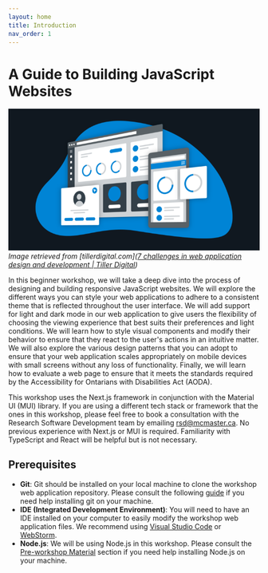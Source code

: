 ```yaml
---
layout: home
title: Introduction
nav_order: 1
---
```


# A Guide to Building JavaScript Websites

![intro-image](assets/img/intro-img.png)
_Image retrieved from [tillerdigital.com]([7 challenges in web application design and development | Tiller Digital](https://tillerdigital.com/blog/7-challenges-in-web-application-development/))_

In this beginner workshop, we will take a deep dive into the process of designing and building responsive JavaScript websites. We will explore the different ways you can style your web applications to adhere to a consistent theme that is reflected throughout the user interface. We will add support for light and dark mode in our web application to give users the flexibility of choosing the viewing experience that best suits their preferences and light conditions. We will learn how to style visual components and modify their behavior to ensure that they react to the user's actions in an intuitive matter. We will also explore the various design patterns that you can adopt to ensure that your web application scales appropriately on mobile devices with small screens without any loss of functionality. Finally, we will learn how to evaluate a web page to ensure that it meets the standards required by the Accessibility for Ontarians with Disabilities Act  (AODA). 

This workshop uses the Next.js framework in conjunction with the Material UI (MUI) library. If you are using a different tech stack or framework that the ones in this workshop, please feel free to book a consultation with the Research Software Development team by emailing [rsd@mcmaster.ca](mailto:rsd@mcmaster.ca). No previous experience with Next.js or MUI is required. Familiarity with TypeScript and React will be helpful but is not necessary.

## Prerequisites
- **Git**: Git should be installed on your local machine to clone the workshop web application repository. Please consult the following [guide](https://github.com/git-guides/install-git) if you need help installing git on your machine.
- **IDE (Integrated Development Environment)**: You will need to have an IDE installed on your computer to easily modify the workshop web application files. We recommend using [Visual Studio Code](https://code.visualstudio.com/) or [WebStorm](https://www.jetbrains.com/webstorm/).
- **Node.js**: We will be using Node.js in this workshop. Please consult the [Pre-workshop Material](pre-workshop) section if you need help installing Node.js on your machine. 

